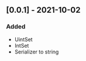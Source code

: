 <!-- ## [Unreleased] 

-->

## [0.0.1] - 2021-10-02

### Added
- UintSet
- IntSet
- Serializer to string
